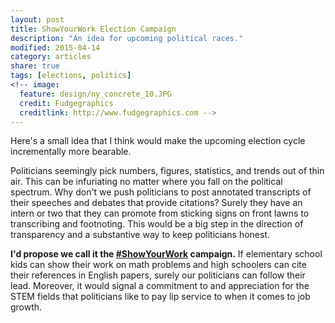 ```yaml
---
layout: post
title: ShowYourWork Election Campaign
description: "An idea for upcoming political races."
modified: 2015-04-14
category: articles
share: true
tags: [elections, politics]
<!-- image:
  feature: design/ny_concrete_10.JPG
  credit: Fudgegraphics
  creditlink: http://www.fudgegraphics.com -->
---
```



Here's a small idea that I think would make the upcoming election cycle incrementally more bearable.  

Politicians seemingly pick numbers, figures, statistics, and trends out of thin air.  This can be infuriating no matter where you fall on the political spectrum.  Why don't we push politicians to post annotated transcripts of their speeches and debates that provide citations?  Surely they have an intern or two that they can promote from sticking signs on front lawns to transcribing and footnoting.  This would be a big step in the direction of transparency and a substantive way to keep politicians honest.

**I'd propose we call it the <a href='https://twitter.com/search?q=%23showyourwork&src=typd'>#ShowYourWork</a> campaign.**  If elementary school kids can show their work on math problems and high schoolers can cite their references in English papers, surely our politicians can follow their lead.  Moreover, it would signal a commitment to and appreciation for the STEM fields that politicians like to pay lip service to when it comes to job growth.


<script>
  (function(i,s,o,g,r,a,m){i['GoogleAnalyticsObject']=r;i[r]=i[r]||function(){
  (i[r].q=i[r].q||[]).push(arguments)},i[r].l=1*new Date();a=s.createElement(o),
  m=s.getElementsByTagName(o)[0];a.async=1;a.src=g;m.parentNode.insertBefore(a,m)
  })(window,document,'script','//www.google-analytics.com/analytics.js','ga');

  ga('create', 'UA-58835878-1', 'auto');
  ga('send', 'pageview');

</script>
